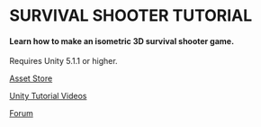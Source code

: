# SURVIVAL SHOOTER TUTORIAL

#### Learn how to make an isometric 3D survival shooter game.

Requires Unity 5.1.1 or higher.

[Asset Store](https://www.assetstore.unity3d.com/en/#!/content/40756)

[Unity Tutorial Videos](http://unity3d.com/learn/tutorials/projects/survival-shooter-project)

[Forum](http://forum.unity3d.com/threads/unity-5-survival-shooter-q-a.338190/)
